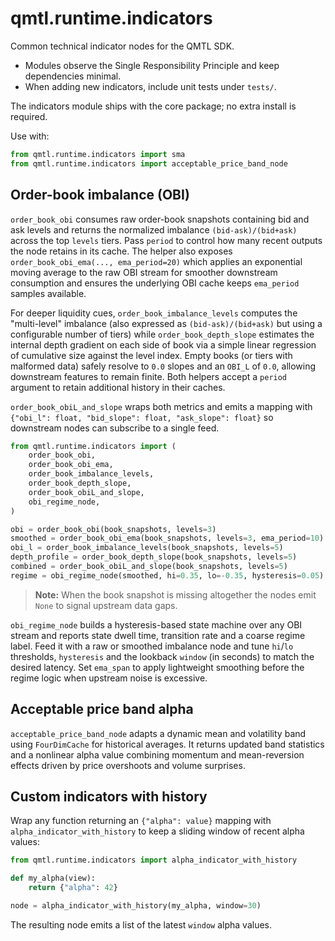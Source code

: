 # qmtl.runtime.indicators

Common technical indicator nodes for the QMTL SDK.

- Modules observe the Single Responsibility Principle and keep dependencies minimal.
- When adding new indicators, include unit tests under `tests/`.

The indicators module ships with the core package; no extra install is required.

Use with:

```python
from qmtl.runtime.indicators import sma
from qmtl.runtime.indicators import acceptable_price_band_node
```

## Order-book imbalance (OBI)

`order_book_obi` consumes raw order-book snapshots containing bid and ask
levels and returns the normalized imbalance `(bid-ask)/(bid+ask)` across the
top ``levels`` tiers. Pass ``period`` to control how many recent outputs the
node retains in its cache. The helper also exposes
`order_book_obi_ema(..., ema_period=20)` which applies an exponential moving
average to the raw OBI stream for smoother downstream consumption and ensures
the underlying OBI cache keeps ``ema_period`` samples available.

For deeper liquidity cues, `order_book_imbalance_levels` computes the
"multi-level" imbalance (also expressed as `(bid-ask)/(bid+ask)` but using a
configurable number of tiers) while `order_book_depth_slope` estimates the
internal depth gradient on each side of book via a simple linear regression of
cumulative size against the level index. Empty books (or tiers with malformed
data) safely resolve to `0.0` slopes and an `OBI_L` of `0.0`, allowing
downstream features to remain finite. Both helpers accept a ``period`` argument
to retain additional history in their caches.

`order_book_obiL_and_slope` wraps both metrics and emits a mapping with
``{"obi_l": float, "bid_slope": float, "ask_slope": float}`` so downstream
nodes can subscribe to a single feed.

```python
from qmtl.runtime.indicators import (
    order_book_obi,
    order_book_obi_ema,
    order_book_imbalance_levels,
    order_book_depth_slope,
    order_book_obiL_and_slope,
    obi_regime_node,
)

obi = order_book_obi(book_snapshots, levels=3)
smoothed = order_book_obi_ema(book_snapshots, levels=3, ema_period=10)
obi_l = order_book_imbalance_levels(book_snapshots, levels=5)
depth_profile = order_book_depth_slope(book_snapshots, levels=5)
combined = order_book_obiL_and_slope(book_snapshots, levels=5)
regime = obi_regime_node(smoothed, hi=0.35, lo=-0.35, hysteresis=0.05)
```

> **Note:** When the book snapshot is missing altogether the nodes emit
> `None` to signal upstream data gaps.

`obi_regime_node` builds a hysteresis-based state machine over any OBI stream
and reports state dwell time, transition rate and a coarse regime label. Feed
it with a raw or smoothed imbalance node and tune ``hi``/``lo`` thresholds,
``hysteresis`` and the lookback ``window`` (in seconds) to match the desired
latency. Set ``ema_span`` to apply lightweight smoothing before the regime
logic when upstream noise is excessive.

## Acceptable price band alpha

`acceptable_price_band_node` adapts a dynamic mean and volatility band using
`FourDimCache` for historical averages. It returns updated band statistics and a
nonlinear alpha value combining momentum and mean-reversion effects driven by
price overshoots and volume surprises.

## Custom indicators with history

Wrap any function returning an ``{"alpha": value}`` mapping with
``alpha_indicator_with_history`` to keep a sliding window of recent alpha
values:

```python
from qmtl.runtime.indicators import alpha_indicator_with_history

def my_alpha(view):
    return {"alpha": 42}

node = alpha_indicator_with_history(my_alpha, window=30)
```

The resulting node emits a list of the latest ``window`` alpha values.

